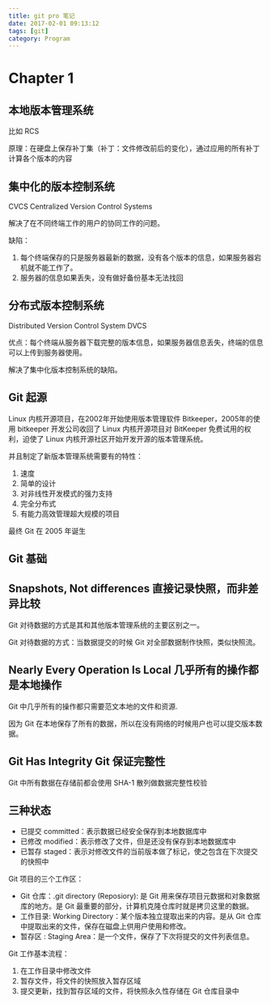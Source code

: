 ```yaml
---
title: git pro 笔记
date: 2017-02-01 09:13:12
tags: [git]
category: Program
---
```



# Chapter 1 

## 本地版本管理系统
比如 RCS

原理：在硬盘上保存补丁集（补丁：文件修改前后的变化），通过应用的所有补丁计算各个版本的内容


## 集中化的版本控制系统

CVCS Centralized Version Control Systems

解决了在不同终端工作的用户的协同工作的问题。

缺陷：

1. 每个终端保存的只是服务器最新的数据，没有各个版本的信息，如果服务器宕机就不能工作了。
2. 服务器的信息如果丢失，没有做好备份基本无法找回

## 分布式版本控制系统

Distributed Version Control System DVCS

优点：每个终端从服务器下载完整的版本信息，如果服务器信息丢失，终端的信息可以上传到服务器使用。

解决了集中化版本控制系统的缺陷。

## Git 起源

Linux 内核开源项目，在2002年开始使用版本管理软件 Bitkeeper，2005年的使用 bitkeeper 开发公司收回了 Linux 内核开源项目对 BitKeeper 免费试用的权利，迫使了 Linux 内核开源社区开始开发开源的版本管理系统。

并且制定了新版本管理系统需要有的特性：

1. 速度
2. 简单的设计
3. 对非线性开发模式的强力支持
4. 完全分布式
5. 有能力高效管理超大规模的项目

最终 Git 在 2005 年诞生

<!--more-->

## Git 基础

## Snapshots, Not differences 直接记录快照，而非差异比较

Git 对待数据的方式是其和其他版本管理系统的主要区别之一。

Git 对待数据的方式：当数据提交的时候 Git 对全部数据制作快照，类似快照流。


## Nearly Every Operation Is Local 几乎所有的操作都是本地操作

Git 中几乎所有的操作都只需要范文本地的文件和资源.

因为 Git 在本地保存了所有的数据，所以在没有网络的时候用户也可以提交版本数据。

## Git Has Integrity Git 保证完整性


Git 中所有数据在存储前都会使用 SHA-1 散列做数据完整性校验

## 三种状态

- 已提交 committed：表示数据已经安全保存到本地数据库中
- 已修改 modified：表示修改了文件，但是还没有保存到本地数据库中
- 已暂存 staged：表示对修改文件的当前版本做了标记，使之包含在下次提交的快照中

Git 项目的三个工作区：

- Git 仓库：.git directory (Reposiory): 是 Git 用来保存项目元数据和对象数据库的地方。是 Git 最重要的部分，计算机克隆仓库时就是拷贝这里的数据。
- 工作目录: Working Directory：某个版本独立提取出来的内容。是从 Git 仓库中提取出来的文件，保存在磁盘上供用户使用和修改。
- 暂存区 : Staging Area：是一个文件，保存了下次将提交的文件列表信息。


Git 工作基本流程：

1. 在工作目录中修改文件
2. 暂存文件，将文件的快照放入暂存区域
3. 提交更新，找到暂存区域的文件，将快照永久性存储在 Git 仓库目录中



















